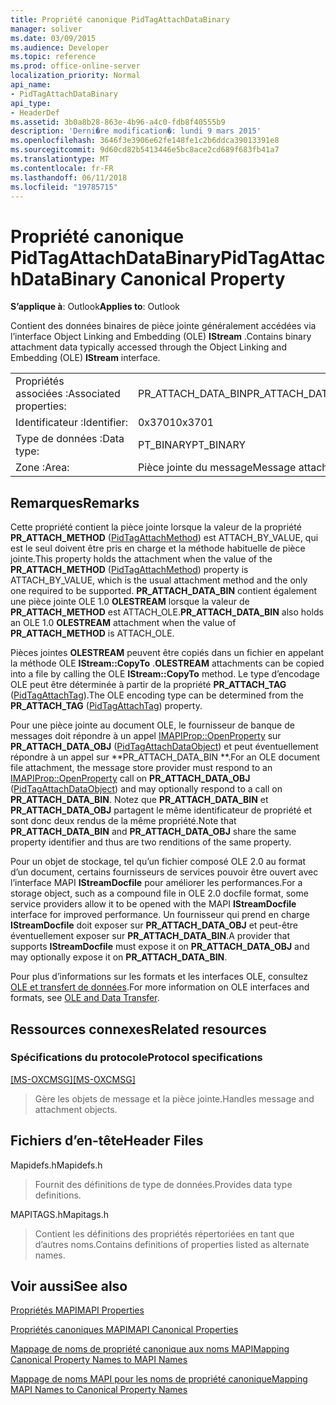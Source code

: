 ```yaml
---
title: Propriété canonique PidTagAttachDataBinary
manager: soliver
ms.date: 03/09/2015
ms.audience: Developer
ms.topic: reference
ms.prod: office-online-server
localization_priority: Normal
api_name:
- PidTagAttachDataBinary
api_type:
- HeaderDef
ms.assetid: 3b0a8b28-863e-4b96-a4c0-fdb8f40555b9
description: 'Derni�re modification�: lundi 9 mars 2015'
ms.openlocfilehash: 3646f3e3906e62fe148fe1c2b6ddca39013391e8
ms.sourcegitcommit: 9d60cd82b5413446e5bc8ace2cd689f683fb41a7
ms.translationtype: MT
ms.contentlocale: fr-FR
ms.lasthandoff: 06/11/2018
ms.locfileid: "19785715"
---
```

# <a name="pidtagattachdatabinary-canonical-property"></a><span data-ttu-id="2f869-103">Propriété canonique PidTagAttachDataBinary</span><span class="sxs-lookup"><span data-stu-id="2f869-103">PidTagAttachDataBinary Canonical Property</span></span>

  
  
<span data-ttu-id="2f869-104">**S’applique à**: Outlook</span><span class="sxs-lookup"><span data-stu-id="2f869-104">**Applies to**: Outlook</span></span> 
  
<span data-ttu-id="2f869-105">Contient des données binaires de pièce jointe généralement accédées via l’interface Object Linking and Embedding (OLE) **IStream** .</span><span class="sxs-lookup"><span data-stu-id="2f869-105">Contains binary attachment data typically accessed through the Object Linking and Embedding (OLE) **IStream** interface.</span></span> 
  
|||
|:-----|:-----|
|<span data-ttu-id="2f869-106">Propriétés associées :</span><span class="sxs-lookup"><span data-stu-id="2f869-106">Associated properties:</span></span>  <br/> |<span data-ttu-id="2f869-107">PR_ATTACH_DATA_BIN</span><span class="sxs-lookup"><span data-stu-id="2f869-107">PR_ATTACH_DATA_BIN</span></span>  <br/> |
|<span data-ttu-id="2f869-108">Identificateur :</span><span class="sxs-lookup"><span data-stu-id="2f869-108">Identifier:</span></span>  <br/> |<span data-ttu-id="2f869-109">0x3701</span><span class="sxs-lookup"><span data-stu-id="2f869-109">0x3701</span></span>  <br/> |
|<span data-ttu-id="2f869-110">Type de données :</span><span class="sxs-lookup"><span data-stu-id="2f869-110">Data type:</span></span>  <br/> |<span data-ttu-id="2f869-111">PT_BINARY</span><span class="sxs-lookup"><span data-stu-id="2f869-111">PT_BINARY</span></span>  <br/> |
|<span data-ttu-id="2f869-112">Zone :</span><span class="sxs-lookup"><span data-stu-id="2f869-112">Area:</span></span>  <br/> |<span data-ttu-id="2f869-113">Pièce jointe du message</span><span class="sxs-lookup"><span data-stu-id="2f869-113">Message attachment</span></span>  <br/> |
   
## <a name="remarks"></a><span data-ttu-id="2f869-114">Remarques</span><span class="sxs-lookup"><span data-stu-id="2f869-114">Remarks</span></span>

<span data-ttu-id="2f869-115">Cette propriété contient la pièce jointe lorsque la valeur de la propriété **PR_ATTACH_METHOD** ([PidTagAttachMethod](pidtagattachmethod-canonical-property.md)) est ATTACH_BY_VALUE, qui est le seul doivent être pris en charge et la méthode habituelle de pièce jointe.</span><span class="sxs-lookup"><span data-stu-id="2f869-115">This property holds the attachment when the value of the **PR_ATTACH_METHOD** ([PidTagAttachMethod](pidtagattachmethod-canonical-property.md)) property is ATTACH_BY_VALUE, which is the usual attachment method and the only one required to be supported.</span></span> <span data-ttu-id="2f869-116">**PR_ATTACH_DATA_BIN** contient également une pièce jointe OLE 1.0 **OLESTREAM** lorsque la valeur de **PR_ATTACH_METHOD** est ATTACH_OLE.</span><span class="sxs-lookup"><span data-stu-id="2f869-116">**PR_ATTACH_DATA_BIN** also holds an OLE 1.0 **OLESTREAM** attachment when the value of **PR_ATTACH_METHOD** is ATTACH_OLE.</span></span> 
  
 <span data-ttu-id="2f869-117">Pièces jointes **OLESTREAM** peuvent être copiés dans un fichier en appelant la méthode OLE **IStream::CopyTo** .</span><span class="sxs-lookup"><span data-stu-id="2f869-117">**OLESTREAM** attachments can be copied into a file by calling the OLE **IStream::CopyTo** method.</span></span> <span data-ttu-id="2f869-118">Le type d’encodage OLE peut être déterminée à partir de la propriété **PR_ATTACH_TAG** ([PidTagAttachTag](pidtagattachtag-canonical-property.md)).</span><span class="sxs-lookup"><span data-stu-id="2f869-118">The OLE encoding type can be determined from the **PR_ATTACH_TAG** ([PidTagAttachTag](pidtagattachtag-canonical-property.md)) property.</span></span> 
  
<span data-ttu-id="2f869-119">Pour une pièce jointe au document OLE, le fournisseur de banque de messages doit répondre à un appel [IMAPIProp::OpenProperty](imapiprop-openproperty.md) sur **PR_ATTACH_DATA_OBJ** ([PidTagAttachDataObject](pidtagattachdataobject-canonical-property.md)) et peut éventuellement répondre à un appel sur **PR_ATTACH_DATA_BIN **.</span><span class="sxs-lookup"><span data-stu-id="2f869-119">For an OLE document file attachment, the message store provider must respond to an [IMAPIProp::OpenProperty](imapiprop-openproperty.md) call on **PR_ATTACH_DATA_OBJ** ([PidTagAttachDataObject](pidtagattachdataobject-canonical-property.md)) and may optionally respond to a call on **PR_ATTACH_DATA_BIN**.</span></span> <span data-ttu-id="2f869-120">Notez que **PR_ATTACH_DATA_BIN** et **PR_ATTACH_DATA_OBJ** partagent le même identificateur de propriété et sont donc deux rendus de la même propriété.</span><span class="sxs-lookup"><span data-stu-id="2f869-120">Note that **PR_ATTACH_DATA_BIN** and **PR_ATTACH_DATA_OBJ** share the same property identifier and thus are two renditions of the same property.</span></span> 
  
<span data-ttu-id="2f869-121">Pour un objet de stockage, tel qu’un fichier composé OLE 2.0 au format d’un document, certains fournisseurs de services pouvoir être ouvert avec l’interface MAPI **IStreamDocfile** pour améliorer les performances.</span><span class="sxs-lookup"><span data-stu-id="2f869-121">For a storage object, such as a compound file in OLE 2.0 docfile format, some service providers allow it to be opened with the MAPI **IStreamDocfile** interface for improved performance.</span></span> <span data-ttu-id="2f869-122">Un fournisseur qui prend en charge **IStreamDocfile** doit exposer sur **PR_ATTACH_DATA_OBJ** et peut-être éventuellement exposer sur **PR_ATTACH_DATA_BIN**.</span><span class="sxs-lookup"><span data-stu-id="2f869-122">A provider that supports **IStreamDocfile** must expose it on **PR_ATTACH_DATA_OBJ** and may optionally expose it on **PR_ATTACH_DATA_BIN**.</span></span> 
  
<span data-ttu-id="2f869-123">Pour plus d’informations sur les formats et les interfaces OLE, consultez [OLE et transfert de données](http://msdn.microsoft.com/library/d4a57956-37ba-44ca-8efc-bf617ad5e77b.aspx).</span><span class="sxs-lookup"><span data-stu-id="2f869-123">For more information on OLE interfaces and formats, see [OLE and Data Transfer](http://msdn.microsoft.com/library/d4a57956-37ba-44ca-8efc-bf617ad5e77b.aspx).</span></span> 
  
## <a name="related-resources"></a><span data-ttu-id="2f869-124">Ressources connexes</span><span class="sxs-lookup"><span data-stu-id="2f869-124">Related resources</span></span>

### <a name="protocol-specifications"></a><span data-ttu-id="2f869-125">Spécifications du protocole</span><span class="sxs-lookup"><span data-stu-id="2f869-125">Protocol specifications</span></span>

<span data-ttu-id="2f869-126">[[MS-OXCMSG]](http://msdn.microsoft.com/library/7fd7ec40-deec-4c06-9493-1bc06b349682%28Office.15%29.aspx)</span><span class="sxs-lookup"><span data-stu-id="2f869-126">[[MS-OXCMSG]](http://msdn.microsoft.com/library/7fd7ec40-deec-4c06-9493-1bc06b349682%28Office.15%29.aspx)</span></span>
  
> <span data-ttu-id="2f869-127">Gère les objets de message et la pièce jointe.</span><span class="sxs-lookup"><span data-stu-id="2f869-127">Handles message and attachment objects.</span></span>
    
## <a name="header-files"></a><span data-ttu-id="2f869-128">Fichiers d’en-tête</span><span class="sxs-lookup"><span data-stu-id="2f869-128">Header Files</span></span>

<span data-ttu-id="2f869-129">Mapidefs.h</span><span class="sxs-lookup"><span data-stu-id="2f869-129">Mapidefs.h</span></span>
  
> <span data-ttu-id="2f869-130">Fournit des définitions de type de données.</span><span class="sxs-lookup"><span data-stu-id="2f869-130">Provides data type definitions.</span></span>
    
<span data-ttu-id="2f869-131">MAPITAGS.h</span><span class="sxs-lookup"><span data-stu-id="2f869-131">Mapitags.h</span></span>
  
> <span data-ttu-id="2f869-132">Contient les définitions des propriétés répertoriées en tant que d’autres noms.</span><span class="sxs-lookup"><span data-stu-id="2f869-132">Contains definitions of properties listed as alternate names.</span></span>
    
## <a name="see-also"></a><span data-ttu-id="2f869-133">Voir aussi</span><span class="sxs-lookup"><span data-stu-id="2f869-133">See also</span></span>



[<span data-ttu-id="2f869-134">Propriétés MAPI</span><span class="sxs-lookup"><span data-stu-id="2f869-134">MAPI Properties</span></span>](mapi-properties.md)
  
[<span data-ttu-id="2f869-135">Propriétés canoniques MAPI</span><span class="sxs-lookup"><span data-stu-id="2f869-135">MAPI Canonical Properties</span></span>](mapi-canonical-properties.md)
  
[<span data-ttu-id="2f869-136">Mappage de noms de propriété canonique aux noms MAPI</span><span class="sxs-lookup"><span data-stu-id="2f869-136">Mapping Canonical Property Names to MAPI Names</span></span>](mapping-canonical-property-names-to-mapi-names.md)
  
[<span data-ttu-id="2f869-137">Mappage de noms MAPI pour les noms de propriété canonique</span><span class="sxs-lookup"><span data-stu-id="2f869-137">Mapping MAPI Names to Canonical Property Names</span></span>](mapping-mapi-names-to-canonical-property-names.md)

